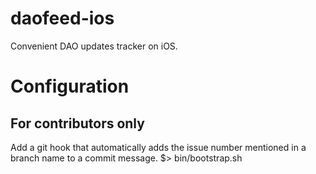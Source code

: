 # daofeed-ios

Convenient DAO updates tracker on iOS.

# Configuration

## For contributors only
Add a git hook that automatically adds the issue number mentioned in a branch name to a commit message.
$> bin/bootstrap.sh
